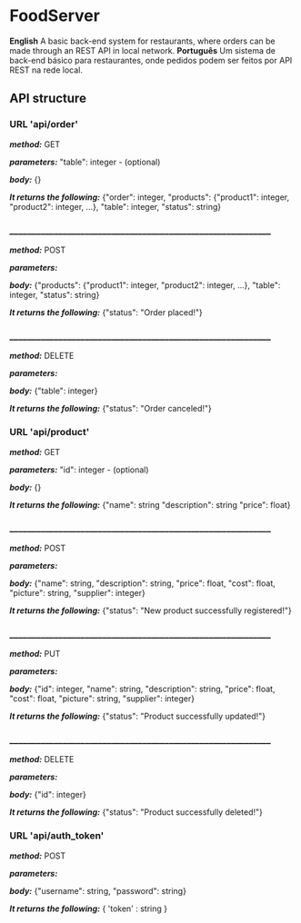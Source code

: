  # FoodServer
 **English** A basic back-end system for restaurants, where orders can be made through an REST API in local network.
 **Português** Um sistema de back-end básico para restaurantes, onde pedidos podem ser feitos por API REST na rede local.
 
 ## API structure
 
 ### URL 'api/order'
 ***method:***
 GET
 
 ***parameters:***
 "table": integer - (optional)
 
 ***body:*** 
 {}
 
 ***It returns the following:***
{"order": integer,
 "products": {"product1": integer, "product2": integer, ...},
 "table": integer,
 "status": string}
 

### ___________________________________________________________
***method:***
POST

***parameters:***


***body:***
{"products": {"product1": integer, "product2": integer, ...},
 "table": integer,
 "status": string} 
 
 ***It returns the following:***
 {"status": "Order placed!"}
 
### ___________________________________________________________
 ***method:***
DELETE

 ***parameters:***
 
 
 ***body:*** 
 {"table": integer}
 
 ***It returns the following:***
 {"status": "Order canceled!"}
 
 
### URL 'api/product'
***method:***
GET

***parameters:***
 "id": integer - (optional)

***body:*** 
{} 
 
***It returns the following:***
{"name": string
 "description": string
 "price": float}

### ___________________________________________________________
 ***method:***
POST

 ***parameters:***
 
 
 ***body:*** 
 {"name": string, "description": string, "price": float, "cost": float, "picture": string, "supplier": integer}
 
 ***It returns the following:***
 {"status": "New product successfully registered!"}
 
### ___________________________________________________________
 ***method:***
PUT

 ***parameters:***
 
 
 ***body:*** 
 {"id": integer, "name": string, "description": string, "price": float, "cost": float, "picture": string, "supplier": integer}
 
 ***It returns the following:***
 {"status": "Product successfully updated!"}

### ___________________________________________________________
 ***method:***
DELETE

 ***parameters:***
 
 
 ***body:*** 
 {"id": integer}
 
 ***It returns the following:***
 {"status": "Product successfully deleted!"}
 
 ### URL 'api/auth_token'
 ***method:***
 POST
 
 ***parameters:***
 
 
 ***body:*** 
{"username": string, 
"password": string} 

***It returns the following:***
{ 'token' : string }
